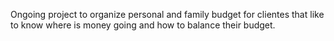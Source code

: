 Ongoing project to organize personal and family budget for clientes that like to know where is money going and how to balance their budget.
